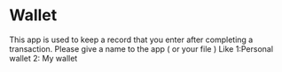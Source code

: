 # Wallet
This app is used to keep a record that you enter after completing a transaction.
Please give a name to the app ( or your file )
Like 
        1:Personal wallet
        2: My wallet
